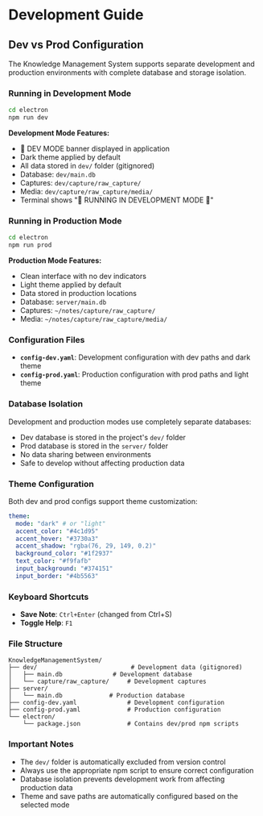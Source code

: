 # Development Guide

## Dev vs Prod Configuration

The Knowledge Management System supports separate development and production environments with complete database and storage isolation.

### Running in Development Mode

```bash
cd electron
npm run dev
```

**Development Mode Features:**

- 🚧 DEV MODE banner displayed in application
- Dark theme applied by default
- All data stored in `dev/` folder (gitignored)
- Database: `dev/main.db`
- Captures: `dev/capture/raw_capture/`
- Media: `dev/capture/raw_capture/media/`
- Terminal shows "🚧 RUNNING IN DEVELOPMENT MODE 🚧"

### Running in Production Mode

```bash
cd electron
npm run prod
```

**Production Mode Features:**

- Clean interface with no dev indicators
- Light theme applied by default
- Data stored in production locations
- Database: `server/main.db`
- Captures: `~/notes/capture/raw_capture/`
- Media: `~/notes/capture/raw_capture/media/`

### Configuration Files

- **`config-dev.yaml`**: Development configuration with dev paths and dark theme
- **`config-prod.yaml`**: Production configuration with prod paths and light theme

### Database Isolation

Development and production modes use completely separate databases:

- Dev database is stored in the project's `dev/` folder
- Prod database is stored in the `server/` folder
- No data sharing between environments
- Safe to develop without affecting production data

### Theme Configuration

Both dev and prod configs support theme customization:

```yaml
theme:
  mode: "dark" # or "light"
  accent_color: "#4c1d95"
  accent_hover: "#3730a3"
  accent_shadow: "rgba(76, 29, 149, 0.2)"
  background_color: "#1f2937"
  text_color: "#f9fafb"
  input_background: "#374151"
  input_border: "#4b5563"
```

### Keyboard Shortcuts

- **Save Note**: `Ctrl+Enter` (changed from Ctrl+S)
- **Toggle Help**: `F1`

### File Structure

```
KnowledgeManagementSystem/
├── dev/                          # Development data (gitignored)
│   ├── main.db              # Development database
│   └── capture/raw_capture/     # Development captures
├── server/
│   └── main.db             # Production database
├── config-dev.yaml              # Development configuration
├── config-prod.yaml             # Production configuration
└── electron/
    └── package.json             # Contains dev/prod npm scripts
```

### Important Notes

- The `dev/` folder is automatically excluded from version control
- Always use the appropriate npm script to ensure correct configuration
- Database isolation prevents development work from affecting production data
- Theme and save paths are automatically configured based on the selected mode
